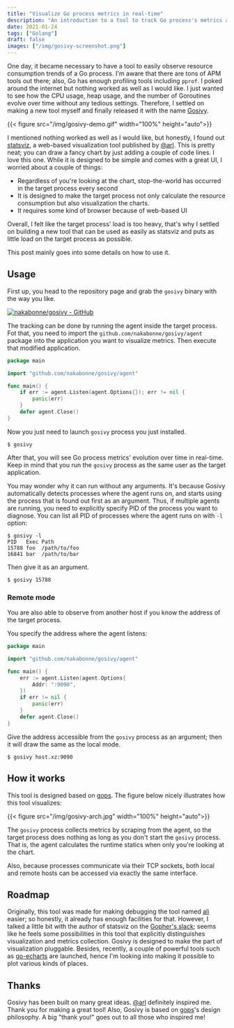 ```yaml
---
title: "Visualize Go process metrics in real-time"
description: "An introduction to a tool to track Go process's metrics and plot their evolution over time right into your terminal."
date: 2021-01-24
tags: ["Golang"]
draft: false
images: ["/img/gosivy-screenshot.png"]
---
```



One day, it became necessary to have a tool to easily observe resource consumption trends of a Go process. I'm aware that there are tons of APM tools out there; also, Go has enough profiling tools including `pprof`. I poked around the internet but nothing worked as well as I would like.
I just wanted to see how the CPU usage, heap usage, and the number of Goroutines evolve over time without any tedious settings. Therefore, I settled on making a new tool myself and finally released it with the name [Gosivy](https://github.com/nakabonne/gosivy).

{{< figure src="/img/gosivy-demo.gif" width="100%" height="auto">}}

I mentioned nothing worked as well as I would like, but honestly, I found out [statsviz](https://github.com/arl/statsviz), a web-based visualization tool published by [@arl](https://github.com/arl).
This is pretty neat; you can draw a fancy chart by just adding a couple of code lines. I love this one. While it is designed to be simple and comes with a great UI, I worried about a couple of things:

- Regardless of you're looking at the chart, stop-the-world has occurred in the target process every second
- It is designed to make the target process not only calculate the resource consumption but also visualization the charts.
- It requires some kind of browser because of web-based UI

Overall, I felt like the target process' load is too heavy, that's why I settled on building a new tool that can be used as easily as statsviz and puts as little load on the target process as possible.

This post mainly goes into some details on how to use it.

## Usage
First up, you head to the repository page and grab the `gosivy` binary with the way you like.

[![nakabonne/gosivy - GitHub](https://gh-card.dev/repos/nakabonne/gosivy.svg?fullname=)](https://github.com/nakabonne/gosivy)


The tracking can be done by running the agent inside the target process. Fot that, you need to import the `github.com/nakabonne/gosivy/agent` package into the application you want to visualize metrics. Then execute that modified application.

```go
package main

import "github.com/nakabonne/gosivy/agent"

func main() {
	if err := agent.Listen(agent.Options{}); err != nil {
		panic(err)
	}
	defer agent.Close()
}
```

Now you just need to launch `gosivy` process you just installed.

```
$ gosivy
```

After that, you will see Go process metrics' evolution over time in real-time. Keep in mind that you run the `gosivy` process as the same user as the target application.

You may wonder why it can run without any arguments. It's because Gosivy automatically detects processes where the agent runs on, and starts using the process that is found out first as an argument.
Thus, if multiple agents are running, you need to explicitly specify PID of the process you want to diagnose. You can list all PID of processes where the agent runs on with `-l` option:

```console
$ gosivy -l
PID   Exec Path
15788 foo  /path/to/foo
16841 bar  /path/to/bar
```

Then give it as an argument.

```
$ gosivy 15788
```

### Remote mode
You are also able to observe from another host if you know the address of the target process.

You specify the address where the agent listens:

```go
package main

import "github.com/nakabonne/gosivy/agent"

func main() {
	err := agent.Listen(agent.Options{
		Addr: ":9090",
	})
	if err != nil {
		panic(err)
	}
	defer agent.Close()
}
```

Give the address accessible from the `gosivy` process as an argument; then it will draw the same as the local mode.

```
$ gosivy host.xz:9090
```

## How it works
This tool is designed based on [gops](https://github.com/google/gops). The figure below nicely illustrates how this tool visualizes:

{{< figure src="/img/gosivy-arch.jpg" width="100%" height="auto">}}

The `gosivy` process collects metrics by scraping from the agent, so the target process does nothing as long as you don't start the `gosivy` process.
That is, the agent calculates the runtime statics when only you're looking at the chart.

Also, because processes communicate via their TCP sockets, both local and remote hosts can be accessed via exactly the same interface.

## Roadmap
Originally, this tool was made for making debugging the tool named [ali](https://github.com/nakabonne/ali) easier; so honestly, it already has enough facilities for that.
However, I talked a little bit with the author of statsviz on the [Gopher's slack](https://gophers.slack.com/); seems like he feels some possibilities in this tool that explicitly distinguishes visualization and metrics collection.
Gosivy is designed to make the part of visualization pluggable. Besides, recently, a couple of powerful tools such as [go-echarts](https://github.com/go-echarts/go-echarts) are launched, hence I'm looking into making it possible to plot various kinds of places.

## Thanks
Gosivy has been built on many great ideas. [@arl](https://github.com/arl) definitely inspired me. Thank you for making a great tool!
Also, Gosivy is based on [gops](https://github.com/google/gops)'s design philosophy. A big "thank you!" goes out to all those who inspired me!
